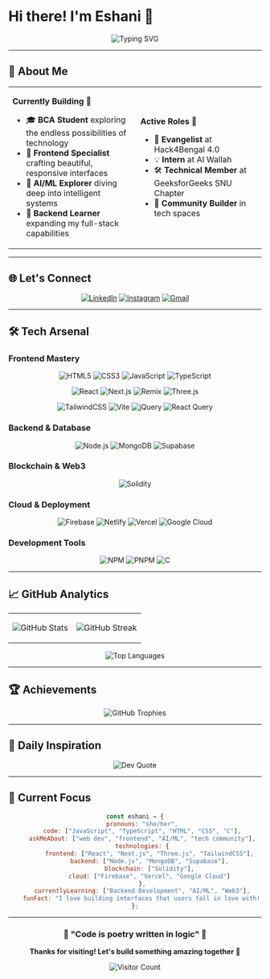 # Hi there! I'm Eshani 👋

<div align="center">
  
  ![Typing SVG](https://readme-typing-svg.herokuapp.com?font=Fira+Code&weight=600&size=28&duration=3000&pause=1000&color=6366F1&center=true&vCenter=true&width=600&lines=Frontend+Developer+%F0%9F%92%BB;AI%2FML+Enthusiast+%F0%9F%A4%96;Tech+Community+Leader+%F0%9F%9A%80;Always+Learning+%F0%9F%93%9A)
  
</div>

---

## 🎯 About Me

<table>
<tr>
<td>
  
**Currently Building** 🚧
- 🎓 **BCA Student** exploring the endless possibilities of technology
- 🎨 **Frontend Specialist** crafting beautiful, responsive interfaces
- 🧠 **AI/ML Explorer** diving deep into intelligent systems
- 🌱 **Backend Learner** expanding my full-stack capabilities

</td>
<td>
  
**Active Roles** 💼
- 🎯 **Evangelist** at Hack4Bengal 4.0
- 💡 **Intern** at AI Wallah
- 🛠️ **Technical Member** at GeeksforGeeks SNU Chapter
- 🤝 **Community Builder** in tech spaces

</td>
</tr>
</table>

---

## 🌐 Let's Connect

<div align="center">
  
[![LinkedIn](https://img.shields.io/badge/LinkedIn-0077B5?style=for-the-badge&logo=linkedin&logoColor=white&labelColor=0077B5)](https://www.linkedin.com/public-profile/settings?trk=d_flagship3_profile_self_view_public_profile)
[![Instagram](https://img.shields.io/badge/Instagram-E4405F?style=for-the-badge&logo=instagram&logoColor=white&labelColor=E4405F)](https://instagram.com/eiizz_zz)
[![Gmail](https://img.shields.io/badge/Gmail-D14836?style=for-the-badge&logo=gmail&logoColor=white&labelColor=D14836)](mailto:pauleshani06@gmail.com)

</div>

---

## 🛠️ Tech Arsenal

### Frontend Mastery
<div align="center">
  
![HTML5](https://img.shields.io/badge/HTML5-E34F26?style=for-the-badge&logo=html5&logoColor=white)
![CSS3](https://img.shields.io/badge/CSS3-1572B6?style=for-the-badge&logo=css3&logoColor=white)
![JavaScript](https://img.shields.io/badge/JavaScript-F7DF1E?style=for-the-badge&logo=javascript&logoColor=black)
![TypeScript](https://img.shields.io/badge/TypeScript-007ACC?style=for-the-badge&logo=typescript&logoColor=white)

![React](https://img.shields.io/badge/React-20232A?style=for-the-badge&logo=react&logoColor=61DAFB)
![Next.js](https://img.shields.io/badge/Next.js-000000?style=for-the-badge&logo=next.js&logoColor=white)
![Remix](https://img.shields.io/badge/Remix-000000?style=for-the-badge&logo=remix&logoColor=white)
![Three.js](https://img.shields.io/badge/Three.js-000000?style=for-the-badge&logo=three.js&logoColor=white)

![TailwindCSS](https://img.shields.io/badge/Tailwind_CSS-38B2AC?style=for-the-badge&logo=tailwind-css&logoColor=white)
![Vite](https://img.shields.io/badge/Vite-646CFF?style=for-the-badge&logo=vite&logoColor=white)
![jQuery](https://img.shields.io/badge/jQuery-0769AD?style=for-the-badge&logo=jquery&logoColor=white)
![React Query](https://img.shields.io/badge/React_Query-FF4154?style=for-the-badge&logo=react-query&logoColor=white)

</div>

### Backend & Database
<div align="center">
  
![Node.js](https://img.shields.io/badge/Node.js-339933?style=for-the-badge&logo=node.js&logoColor=white)
![MongoDB](https://img.shields.io/badge/MongoDB-4EA94B?style=for-the-badge&logo=mongodb&logoColor=white)
![Supabase](https://img.shields.io/badge/Supabase-3ECF8E?style=for-the-badge&logo=supabase&logoColor=white)

</div>

### Blockchain & Web3
<div align="center">
  
![Solidity](https://img.shields.io/badge/Solidity-363636?style=for-the-badge&logo=solidity&logoColor=white)

</div>

### Cloud & Deployment
<div align="center">
  
![Firebase](https://img.shields.io/badge/Firebase-FFCA28?style=for-the-badge&logo=firebase&logoColor=black)
![Netlify](https://img.shields.io/badge/Netlify-00C7B7?style=for-the-badge&logo=netlify&logoColor=white)
![Vercel](https://img.shields.io/badge/Vercel-000000?style=for-the-badge&logo=vercel&logoColor=white)
![Google Cloud](https://img.shields.io/badge/Google_Cloud-4285F4?style=for-the-badge&logo=google-cloud&logoColor=white)

</div>

### Development Tools
<div align="center">
  
![NPM](https://img.shields.io/badge/npm-CB3837?style=for-the-badge&logo=npm&logoColor=white)
![PNPM](https://img.shields.io/badge/pnpm-F69220?style=for-the-badge&logo=pnpm&logoColor=white)
![C](https://img.shields.io/badge/C-00599C?style=for-the-badge&logo=c&logoColor=white)

</div>

---

## 📈 GitHub Analytics

<div align="center">
  
<table>
<tr>
<td>
  
![GitHub Stats](https://github-readme-stats.vercel.app/api?username=euii-ii&show_icons=true&theme=tokyonight&hide_border=true&bg_color=0D1117&title_color=6366F1&icon_color=6366F1&text_color=C9D1D9)

</td>
<td>
  
![GitHub Streak](https://github-readme-streak-stats.herokuapp.com/?user=euii-ii&theme=tokyonight&hide_border=true&background=0D1117&stroke=6366F1&ring=6366F1&fire=FF6B6B&currStreakLabel=6366F1)

</td>
</tr>
</table>

![Top Languages](https://github-readme-stats.vercel.app/api/top-langs/?username=euii-ii&layout=compact&theme=tokyonight&hide_border=true&bg_color=0D1117&title_color=6366F1&text_color=C9D1D9)

</div>

---

## 🏆 Achievements

<div align="center">
  
![GitHub Trophies](https://github-profile-trophy.vercel.app/?username=euii-ii&theme=tokyonight&no-frame=true&no-bg=false&margin-w=4&column=4)

</div>

---

## 💭 Daily Inspiration

<div align="center">
  
![Dev Quote](https://quotes-github-readme.vercel.app/api?type=horizontal&theme=tokyonight&border=true)

</div>

---

## 🎯 Current Focus

<div align="center">
  
```javascript
const eshani = {
    pronouns: "she/her",
    code: ["JavaScript", "TypeScript", "HTML", "CSS", "C"],
    askMeAbout: ["web dev", "frontend", "AI/ML", "tech community"],
    technologies: {
        frontend: ["React", "Next.js", "Three.js", "TailwindCSS"],
        backend: ["Node.js", "MongoDB", "Supabase"],
        blockchain: ["Solidity"],
        cloud: ["Firebase", "Vercel", "Google Cloud"]
    },
    currentlyLearning: ["Backend Development", "AI/ML", "Web3"],
    funFact: "I love building interfaces that users fall in love with! ✨"
};
```

</div>

---

<div align="center">
  
### 🌟 "Code is poetry written in logic" 🌟

**Thanks for visiting! Let's build something amazing together** 🚀

![Visitor Count](https://komarev.com/ghpvc/?username=euii-ii&color=6366F1&style=for-the-badge&label=Profile+Views)

</div>
